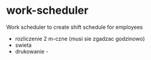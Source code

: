 # work-scheduler
Work scheduler to create shift schedule for employees 

* rozliczenie 2 m-czne (musi sie zgadzac godzinowo)
* swieta 
* drukowanie - 